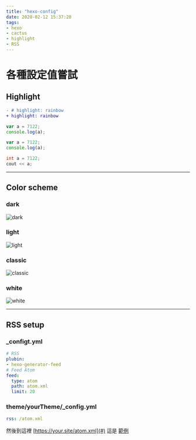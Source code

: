 ```yaml
---
title: "hexo-config"
date: 2020-02-12 15:37:20
tags: 
- hexo 
- cactus
- highlight
- RSS
---
```


# 各種設定值嘗試

## Highlight
```diff
- # highlight: rainbow
+ highlight: rainbow
```

```js
var a = 7122;
console.log(a);
```

```javascript
var a = 7122;
console.log(a);
```

```c++
int a = 7122;
cout << a;
```

---

## Color scheme

### dark
![dark](/images/colorscheme/dark.png)
### light
![light](/images/colorscheme/light.png)
### classic
![classic](/images/colorscheme/classic.png)
### white
![white](/images/colorscheme/white.png)

---

## RSS setup
### _configt.yml
```yml
# RSS
plubin: 
- hexo-generator-feed
# Feed Atom
feed: 
  type: atom
  path: atom.xml
  limit: 20
```
### theme/yourTheme/_config.yml
```yml
rss: /atom.xml
```

然後到這裡 [https://your.site/atom.xml](#)
這是 [範例](/atom.xml)
